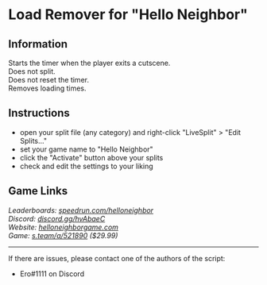 # Load Remover for "Hello Neighbor"
## Information
Starts the timer when the player exits a cutscene.  
Does not split.  
Does not reset the timer.  
Removes loading times.

## Instructions
* open your split file (any category) and right-click "LiveSplit" > "Edit Splits..."
* set your game name to "Hello Neighbor"
* click the "Activate" button above your splits
* check and edit the settings to your liking

## Game Links
*Leaderboards: [speedrun.com/helloneighbor](https://speedrun.com/helloneighbor)*  
*Discord: [discord.gg/hvAbaeC](https://discord.gg/hvAbaeC)*  
*Website: [helloneighborgame.com](https://helloneighborgame.com)*  
*Game: [s.team/a/521890](https://s.team/a/521890) ($29.99)*

---
If there are issues, please contact one of the authors of the script:  
* Ero#1111 on Discord